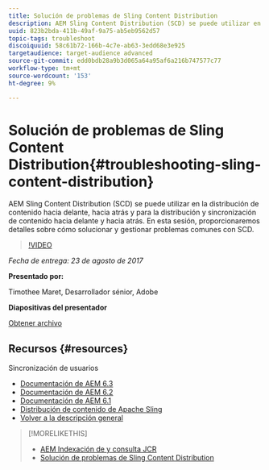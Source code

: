 ```yaml
---
title: Solución de problemas de Sling Content Distribution
description: AEM Sling Content Distribution (SCD) se puede utilizar en la distribución de contenido hacia delante, hacia atrás y para la distribución y sincronización de contenido hacia delante y hacia atrás. En esta sesión, proporcionaremos detalles sobre cómo solucionar y gestionar problemas comunes con SCD.
uuid: 823b2bda-411b-49af-9a75-ab5eb9562d57
topic-tags: troubleshoot
discoiquuid: 58c61b72-166b-4c7e-ab63-3edd68e3e925
targetaudience: target-audience advanced
source-git-commit: edd0bdb28a9b3d065a64a95af6a216b747577c77
workflow-type: tm+mt
source-wordcount: '153'
ht-degree: 9%

---
```


# Solución de problemas de Sling Content Distribution{#troubleshooting-sling-content-distribution}

AEM Sling Content Distribution (SCD) se puede utilizar en la distribución de contenido hacia delante, hacia atrás y para la distribución y sincronización de contenido hacia delante y hacia atrás. En esta sesión, proporcionaremos detalles sobre cómo solucionar y gestionar problemas comunes con SCD.

>[!VIDEO](https://video.tv.adobe.com/v/19451/?quality=9)

*Fecha de entrega: 23 de agosto de 2017*

**Presentado por:**

Timothee Maret, Desarrollador sénior, Adobe

**Diapositivas del presentador**

[Obtener archivo](assets/aem-gems-scd.pdf)

## Recursos {#resources}

Sincronización de usuarios

* [Documentación de AEM 6.3](https://docs.adobe.com/docs/en/aem/6-3/administer/security/security/sync.html)
* [Documentación de AEM 6.2](https://docs.adobe.com/docs/en/aem/6-2/administer/security/security/sync.html)
* [Documentación de AEM 6.1](https://docs.adobe.com/docs/en/aem/6-1/administer/security/security/sync.html)
* [Distribución de contenido de Apache Sling](https://sling.apache.org/documentation/bundles/content-distribution.html)
* [Volver a la descripción general](https://helpx.adobe.com/experience-manager/kt/eseminars/gems/aem-index.html)

>[!MORELIKETHIS]
>
>* [AEM Indexación de y consulta JCR](aem-indexing-jcr-query.md)
>* [Solución de problemas de Sling Content Distribution](aem-troubleshooting-sling.md)

